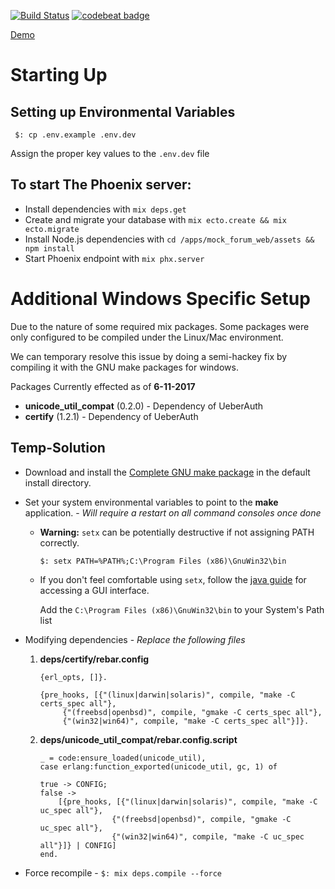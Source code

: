 [![Build Status](https://travis-ci.org/GeorgeKaraszi/MockForum.svg?branch=master)](https://travis-ci.org/GeorgeKaraszi/MockForum) [![codebeat badge](https://codebeat.co/badges/80f35923-e25f-4ded-9871-cac1eb5f373c)](https://codebeat.co/projects/github-com-georgekaraszi-mockforum-master)

[Demo](https://mock-forum.herokuapp.com/)

# Starting Up

## Setting up Environmental Variables
` $: cp .env.example .env.dev`

Assign the proper key values to the `.env.dev` file

## To start The Phoenix server:

  * Install dependencies with `mix deps.get`
  * Create and migrate your database with `mix ecto.create && mix ecto.migrate`
  * Install Node.js dependencies with `cd /apps/mock_forum_web/assets && npm install`
  * Start Phoenix endpoint with `mix phx.server`

# Additional Windows Specific Setup

Due to the nature of some required mix packages. Some packages were only configured to be compiled under the Linux/Mac environment. 

We can temporary resolve this issue by doing a semi-hackey fix by compiling it with the GNU make packages for windows.

Packages Currently effected as of **6-11-2017**
* **unicode_util_compat** (0.2.0) - Dependency of UeberAuth 
* **certify** (1.2.1) - Dependency of UeberAuth

## Temp-Solution

* Download and install the [Complete GNU make package](http://gnuwin32.sourceforge.net/packages/make.htm) in the default install directory.

* Set your system environmental variables to point to the **make** application. - _Will require a restart on all command consoles once done_

    * **Warning:** `setx` can be potentially destructive if not assigning PATH correctly.
        
        `$: setx PATH=%PATH%;C:\Program Files (x86)\GnuWin32\bin`

    * If you don't feel comfortable using `setx`, follow the [java guide](https://www.java.com/en/download/help/path.xml) for accessing a GUI interface. 
        
        Add the `C:\Program Files (x86)\GnuWin32\bin` to your System's Path list

* Modifying dependencies - _Replace the following files_
    1. **deps/certify/rebar.config**

        ```
        {erl_opts, []}.
        
        {pre_hooks, [{"(linux|darwin|solaris)", compile, "make -C certs_spec all"},
             {"(freebsd|openbsd)", compile, "gmake -C certs_spec all"},
             {"(win32|win64)", compile, "make -C certs_spec all"}]}.
        ```
    2. **deps/unicode_util_compat/rebar.config.script**

        ```
        _ = code:ensure_loaded(unicode_util),
        case erlang:function_exported(unicode_util, gc, 1) of
        
        true -> CONFIG;
        false ->
            [{pre_hooks, [{"(linux|darwin|solaris)", compile, "make -C uc_spec all"},
                        {"(freebsd|openbsd)", compile, "gmake -C uc_spec all"},
                        {"(win32|win64)", compile, "make -C uc_spec all"}]} | CONFIG]
        end.

        ```
* Force recompile - `$: mix deps.compile --force`
